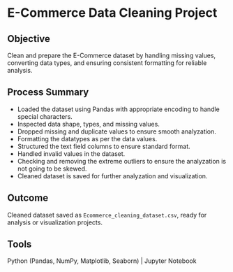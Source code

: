 # E-Commerce Data Cleaning Project

## Objective
Clean and prepare the E-Commerce dataset by handling missing values, converting data types, and ensuring consistent formatting for reliable analysis.

## Process Summary
- Loaded the dataset using Pandas with appropriate encoding to handle special characters.
- Inspected data shape, types, and missing values.
- Dropped missing and duplicate values to ensure smooth analyzation.
- Formatting the datatypes as per the data values.
- Structured the text field columns to ensure standard format.
- Handled invalid values in the dataset.
- Checking and removing the extreme outliers to ensure the analyzation is not going to be skewed.
- Cleaned dataset is saved for further analyzation and visualization. 

## Outcome
Cleaned dataset saved as `Ecommerce_cleaning_dataset.csv`, ready for analysis or visualization projects.

## Tools
Python (Pandas, NumPy, Matplotlib, Seaborn) | Jupyter Notebook